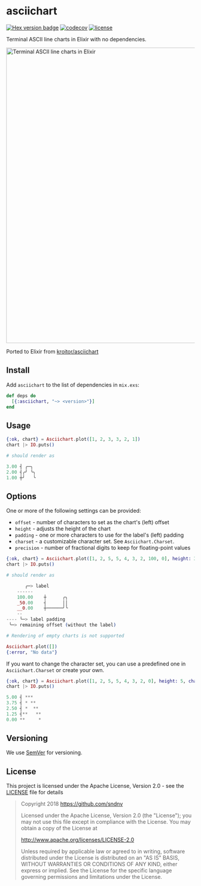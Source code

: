 # asciichart

[![Hex version badge](https://img.shields.io/hexpm/v/asciichart.svg)](https://hex.pm/packages/asciichart) [![codecov](https://codecov.io/gh/sndnv/asciichart/graph/badge.svg?token=EVAYGZRRZB)](https://codecov.io/gh/sndnv/asciichart) [![license](https://img.shields.io/github/license/sndnv/asciichart.svg)]()

Terminal ASCII line charts in Elixir with no dependencies.

<img width="789" alt="Terminal ASCII line charts in Elixir" src="https://cloud.githubusercontent.com/assets/1294454/22818709/9f14e1c2-ef7f-11e6-978f-34b5b595fb63.png">

Ported to Elixir from [kroitor/asciichart](https://github.com/kroitor/asciichart)

## Install

Add `asciichart` to the list of dependencies in `mix.exs`:

```elixir
def deps do
  [{:asciichart, "~> <version>"}]
end
```

## Usage

```elixir
{:ok, chart} = Asciichart.plot([1, 2, 3, 3, 2, 1])
chart |> IO.puts()

# should render as

3.00 ┤ ╭─╮
2.00 ┤╭╯ ╰╮
1.00 ┼╯   ╰
```

## Options
One or more of the following settings can be provided:
- `offset` - number of characters to set as the chart's (left) offset
- `height` - adjusts the height of the chart
- `padding` - one or more characters to use for the label's (left) padding
- `charset` - a customizable character set. See `Asciichart.Charset`.
- `precision` - number of fractional digits to keep for floating-point values

```elixir
{:ok, chart} = Asciichart.plot([1, 2, 5, 5, 4, 3, 2, 100, 0], height: 3, offset: 10, padding: "__")
chart |> IO.puts()

# should render as

       ╭─> label
    ------
    100.00    ┼      ╭╮
    _50.00    ┤      ││
    __0.00    ┼──────╯╰
    --
---- ╰─> label padding
 ╰─> remaining offset (without the label)

# Rendering of empty charts is not supported

Asciichart.plot([])
{:error, "No data"}
```
If you want to change the character set, you can use a predefined one in `Asciichart.Charset` or create your own.
```elixir
{:ok, chart} = Asciichart.plot([1, 2, 5, 5, 4, 3, 2, 0], height: 5, charset: Asciichart.Charset.single_char("*"))
chart |> IO.puts()

5.00 ┤ ***
3.75 ┤ * **
2.50 ┤ *  **
1.25 ┤**   **
0.00 **     *
```

## Versioning
We use [SemVer](http://semver.org/) for versioning.

## License
This project is licensed under the Apache License, Version 2.0 - see the [LICENSE](LICENSE) file for details

> Copyright 2018 https://github.com/sndnv
>
> Licensed under the Apache License, Version 2.0 (the "License");
> you may not use this file except in compliance with the License.
> You may obtain a copy of the License at
>
> http://www.apache.org/licenses/LICENSE-2.0
>
> Unless required by applicable law or agreed to in writing, software
> distributed under the License is distributed on an "AS IS" BASIS,
> WITHOUT WARRANTIES OR CONDITIONS OF ANY KIND, either express or implied.
> See the License for the specific language governing permissions and
> limitations under the License.
